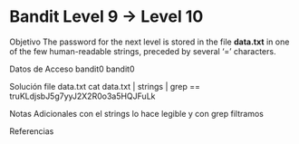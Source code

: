 # Bandit Level 9 → Level 10

Objetivo
The password for the next level is stored in the file **data.txt** in one of the few human-readable strings, preceded by several ‘=’ characters.

Datos de Acceso
bandit0
bandit0

Solución 
file data.txt
cat data.txt | strings | grep ==
truKLdjsbJ5g7yyJ2X2R0o3a5HQJFuLk

Notas Adicionales
con el strings lo hace legible y con grep filtramos

Referencias
